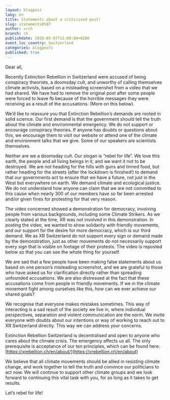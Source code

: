```yaml
---
layout: blogpost
lang: en
title: Statements about a criticised post!
slug: statements0507
author: xrch
branch: ch
publishdate: 2020-05-07T11:00:00+0200
event_loc_country: Switzerland
categories: blogposts
published: true
---
```

Dear all,

Recently Extinction Rebellion in Switzerland were accused of being conspiracy theorists, a doomsday cult, and unworthy of calling themselves climate activists, based on a misleading screenshot from a video that we had shared. We have had to remove the original post after some people were forced to leave fb because of the horrible messages they were receiving as a result of the accusations. (More on this below).

We’d like to reassure you that Extinction Rebellion’s demands are rooted in solid science. Our first demand is that the government should tell the truth about the climate and environmental emergency. We do not support or encourage conspiracy theories. If anyone has doubts or questions about this, we encourage them to visit our website or attend one of the climate and environment talks that we give. Some of our speakers are scientists themselves.

Neither are we a doomsday cult. Our slogan is “rebel for life”. We love this earth, the people and all living beings in it, and we want it not to be destroyed. We are not heading for the hills with guns and tinned food, but rather heading for the streets (after the lockdown is finished!) to demand that our governments act to ensure that we have a future, not just in the West but everywhere on earth. We demand climate and ecological justice. We do not understand how anyone can claim that we are not committed to this cause when nearly 300 of our members have so far been arrested and/or given fines for protesting for that very reason.

The video concerned showed a demonstration for democracy, involving people from various backgrounds, including some Climate Strikers. As we clearly stated at the time, XR was not involved in this demonstration. In posting the video, we wanted to show solidarity with friendly movements, and our support for the desire for more democracy, which is our third demand. We as XR Switzerland do not support every sign or demand made by the demonstration, just as other movements do not necessarily support every sign that is visible on footage of their protests. The video is reposted below so that you can see the whole thing for yourself.

We are sad that a few people have been making false statements about us based on one person’s misleading screenshot, and we are grateful to those who have asked us for clarification directly rather than spreading unfounded accusations. We are also distressed at the fact that these accusations come from people in friendly movements. If we in the climate movement fight among ourselves like this, how can we ever achieve our shared goals?

We recognise that everyone makes mistakes sometimes. This way of interacting is a sad result of the society we live in, where individual perspectives, separation and violent communication are the norm. We invite everyone with doubts about our intentions or way of working to reach out to XR Switzerland directly. This way we can address your concerns.

Extinction Rebellion Switzerland is decentralised and open to anyone who cares about the climate crisis. The emergency affects us all. The only prerequisite is acceptance of our ten principles, which can be found here: [https://xrebellion.ch/en/about/](https://xrebellion.ch/en/about)

We believe that all climate movements should be allied in resisting climate change, and work together to tell the truth and convince our politicians to act now. We will continue to support other climate groups and we look forward to continuing this vital task with you, for as long as it takes to get results.

Let’s rebel for life!
